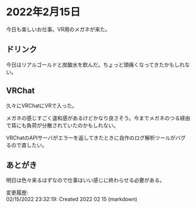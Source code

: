 # 2022年2月15日

今日も楽しいお仕事。VR用のメガネが来た。

## ドリンク

今日はリアルゴールドと炭酸水を飲んだ。ちょっと頭痛くなってきたかもしれない。

## VRChat

久々にVRChatにVRで入った。

メガネの感じすごく違和感があるけどかなり良さそう。今までメガネのつる経由で耳にも負荷が分散されていたのかもしれない。

VRChatのAPIサーバがエラーを返してきたときに自作のログ解析ツールがバグるので直したい。

## あとがき

明日は色々来るはずなので仕事はいい感じに終わらせる必要がある。

変更履歴:  
02/15/2022 23:32:19: Created 2022 02 15 (markdown)  
